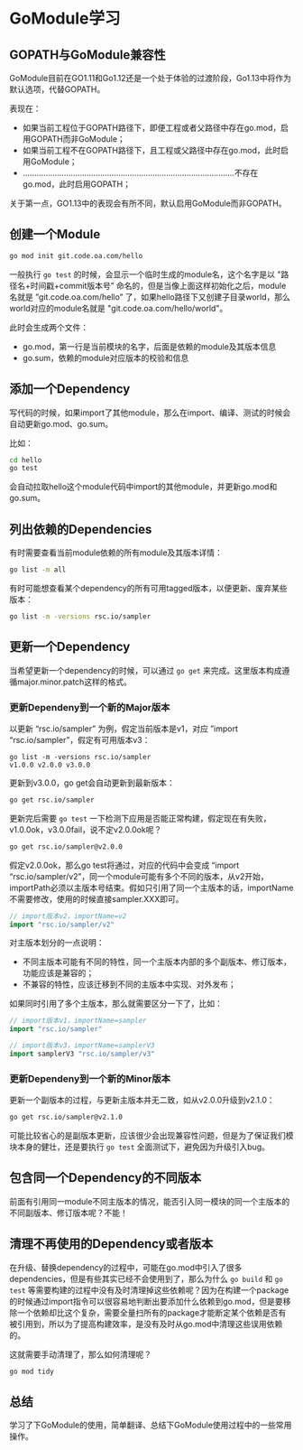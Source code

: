 # GoModule学习

## GOPATH与GoModule兼容性

GoModule目前在GO1.11和Go1.12还是一个处于体验的过渡阶段，Go1.13中将作为默认选项，代替GOPATH。

表现在：

- 如果当前工程位于GOPATH路径下，即便工程或者父路径中存在go.mod，启用GOPATH而非GoModule；
- 如果当前工程不在GOPATH路径下，且工程或父路径中存在go.mod，此时启用GoModule；
- .............................................................................................不存在go.mod，此时启用GOPATH；

关于第一点，GO1.13中的表现会有所不同，默认启用GoModule而非GOPATH。

## 创建一个Module

```bash
go mod init git.code.oa.com/hello
```

一般执行 `go test` 的时候，会显示一个临时生成的module名，这个名字是以 "路径名+时间戳+commit版本号” 命名的，但是当像上面这样初始化之后，module名就是 ”git.code.oa.com/hello” 了，如果hello路径下又创建子目录world，那么world对应的module名就是 "git.code.oa.com/hello/world"。

此时会生成两个文件：

- go.mod，第一行是当前模块的名字，后面是依赖的module及其版本信息
- go.sum，依赖的module对应版本的校验和信息

## 添加一个Dependency

写代码的时候，如果import了其他module，那么在import、编译、测试的时候会自动更新go.mod、go.sum。

比如：

```bash
cd hello
go test
```

会自动拉取hello这个module代码中import的其他module，并更新go.mod和go.sum。

## 列出依赖的Dependencies

有时需要查看当前module依赖的所有module及其版本详情：

```bash
go list -m all
```

有时可能想查看某个dependency的所有可用tagged版本，以便更新、废弃某些版本：

```bash
go list -m -versions rsc.io/sampler
```

## 更新一个Dependency

当希望更新一个dependency的时候，可以通过 `go get` 来完成。这里版本构成遵循major.minor.patch这样的格式。

### 更新Dependeny到一个新的Major版本

以更新 “rsc.io/sampler” 为例，假定当前版本是v1，对应 ”import “rsc.io/sampler”，假定有可用版本v3：

```
go list -m -versions rsc.io/sampler
v1.0.0 v2.0.0 v3.0.0
```

更新到v3.0.0，go get会自动更新到最新版本：

```bash
go get rsc.io/sampler
```

更新完后需要 `go test` 一下检测下应用是否能正常构建，假定现在有失败，v1.0.0ok，v3.0.0fail，说不定v2.0.0ok呢？

```bash
go get rsc.io/sampler@v2.0.0
```

假定v2.0.0ok，那么go test将通过，对应的代码中会变成 “import “rsc.io/sampler/v2”，同一个module可能有多个不同的版本，从v2开始，importPath必须以主版本号结束。假如只引用了同一个主版本的话，importName不需要修改，使用的时候直接sampler.XXX即可。

```go
// import版本v2，importName=v2
import "rsc.io/sampler/v2"
```

对主版本划分的一点说明：

- 不同主版本可能有不同的特性，同一个主版本内部的多个副版本、修订版本，功能应该是兼容的；
- 不兼容的特性，应该迁移到不同的主版本中实现、对外发布；

如果同时引用了多个主版本，那么就需要区分一下了，比如：

```go
// import版本v1，importName=sampler
import "rsc.io/sampler"

// import版本v3，importName=samplerV3
import samplerV3 "rsc.io/sampler/v3"
```

### 更新Dependeny到一个新的Minor版本

更新一个副版本的过程，与更新主版本并无二致，如从v2.0.0升级到v2.1.0：

```bash
go get rsc.io/sampler@v2.1.0
```

可能比较省心的是副版本更新，应该很少会出现兼容性问题，但是为了保证我们模块本身的健壮，还是要执行 `go test` 全面测试下，避免因为升级引入bug。

## 包含同一个Dependency的不同版本

前面有引用同一module不同主版本的情况，能否引入同一模块的同一个主版本的不同副版本、修订版本呢？不能！

## 清理不再使用的Dependency或者版本

在升级、替换dependency的过程中，可能在go.mod中引入了很多dependencies，但是有些其实已经不会使用到了，那么为什么 `go build` 和 `go test` 等需要构建的过程中没有及时清理掉这些依赖呢？因为在构建一个package的时候通过import指令可以很容易地判断出要添加什么依赖到go.mod，但是要移除一个依赖却比这个复杂，需要全量扫所有的package才能断定某个依赖是否有被引用到，所以为了提高构建效率，是没有及时从go.mod中清理这些误用依赖的。

这就需要手动清理了，那么如何清理呢？

```bash
go mod tidy
```

## 总结

学习了下GoModule的使用，简单翻译、总结下GoModule使用过程中的一些常用操作。
